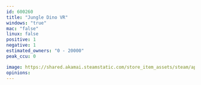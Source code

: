 ```yaml
---
id: 600260
title: "Jungle Dino VR"
windows: "true"
mac: "false"
linux: false
positive: 1
negative: 1
estimated_owners: "0 - 20000"
peak_ccu: 0

image: https://shared.akamai.steamstatic.com/store_item_assets/steam/apps/600260/header.jpg?t=1667178317
opinions:
---
```

